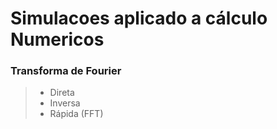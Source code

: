 # Simulacoes aplicado a cálculo Numericos




### Transforma de Fourier 
>* Direta
>* Inversa
>* Rápida (FFT)

